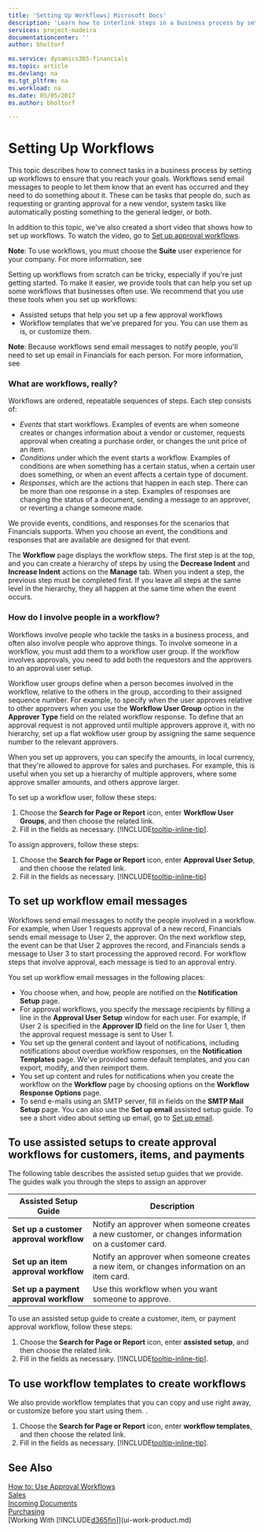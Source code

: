 ```yaml
---
title: 'Setting Up Workflows| Microsoft Docs'
description: 'Learn how to interlink steps in a business process by setting up workflows.'
services: project-madeira
documentationcenter: ''
author: bholtorf

ms.service: dynamics365-financials
ms.topic: article
ms.devlang: na
ms.tgt_pltfrm: na
ms.workload: na
ms.date: 05/05/2017
ms.author: bholtorf

---
```

# Setting Up Workflows
This topic describes how to connect tasks in a business process by setting up workflows to ensure that you reach your goals. Workflows send email messages to people to let them know that an event has occurred and they need to do something about it. These can be tasks that people do, such as requesting or granting approval for a new vendor, system tasks like automatically posting something to the general ledger, or both.  
  
In addition to this topic, we've also created a short video that shows how to set up workflows. To watch the video, go to [Set up approval workflows](https://go.microsoft.com/fwlink/?linkid=843246).  

**Note**: To use workflows, you must choose the **Suite** user experience for your company. For more information, see []()

Setting up workflows from scratch can be tricky, especially if you're just getting started. To make it easier, we provide tools that can help you set up some workflows that businesses often use. We recommend that you use these tools when you set up workflows: 

* Assisted setups that help you set up a few approval workflows
* Workflow templates that we've prepared for you. You can use them as is, or customize them.

**Note**: Because workflows send email messages to notify people, you'll need to set up email in Financials for each person. For more information, see []()

### What are workflows, really?
Workflows are ordered, repeatable sequences of steps. Each step consists of:

* _Events_ that start workflows. Examples of events are when someone creates or changes information about a vendor or customer, requests approval when creating a purchase order, or changes the unit price of an item.  
* _Conditions_ under which the event starts a workflow. Examples of conditions are when something has a certain status, when a certain user does something, or when an event affects a certain type of document.   
* _Responses_, which are the actions that happen in each step. There can be more than one response in a step. Examples of responses are changing the status of a document, sending a message to an approver, or reverting a change someone made.

We provide events, conditions, and responses for the scenarios that Financials supports. When you choose an event, the conditions and responses that are available are designed for that event.

The **Workflow** page displays the workflow steps. The first step is at the top, and you can create a hierarchy of steps by using the **Decrease Indent** and **Increase Indent** actions on the **Manage** tab. When you indent a step, the previous step must be completed first. If you leave all steps at the same level in the hierarchy, they all happen at the same time when the event occurs.

### How do I involve people in a workflow?
Workflows involve people who tackle the tasks in a business process, and often also involve people who approve things. To involve someone in a workflow, you must add them to a workflow user group. If the workflow involves approvals, you need to add both the requestors and the approvers to an approval user setup.  

Workflow user groups define when a person becomes involved in the workflow, relative to the others in the group, according to their assigned sequence number. For example, to specify when the user approves relative to other approvers when you use the **Workflow User Group** option in the **Approver Type** field on the related workflow response. To define that an approval request is not approved until multiple approvers approve it, with no hierarchy, set up a flat wokflow user group by assigning the same sequence number to the relevant approvers.

When you set up approvers, you can specify the amounts, in local currency, that they're allowed to approve for sales and purchases. For example, this is useful when you set up a hierarchy of multiple approvers, where some approve smaller amounts, and others approve larger.

To set up a workflow user, follow these steps:

1. Choose the **Search for Page or Report** icon, enter **Workflow User Groups**, and then choose the related link.  
2. Fill in the fields as necessary. [!INCLUDE[tooltip-inline-tip](includes/tooltip-inline-tip_md.md)].

To assign approvers, follow these steps:

1. Choose the **Search for Page or Report** icon, enter **Approval User Setup**, and then choose the related link.  
2. Fill in the fields as necessary. [!INCLUDE[tooltip-inline-tip](includes/tooltip-inline-tip_md.md)]

## To set up workflow email messages
Workflows send email messages to notify the people involved in a workflow. For example, when User 1 requests approval of a new record, Financials sends email message to User 2, the approver. On the next workflow step, the event can be that User 2 approves the record, and Financials sends a message to User 3 to start processing the approved record. For workflow steps that involve approval, each message is tied to an approval entry.  
  
You set up workflow email messages in the following places:  
  
* You choose when, and how, people are notified on the **Notification Setup** page.  
* For approval workflows, you specify the message recipients by filling a line in the **Approval User Setup** window for each user. For example, if User 2 is specified in the **Approver ID** field on the line for User 1, then the approval request message is sent to User 1.  
* You set up the general content and layout of notifications, including notifications about overdue workflow responses, on the **Notification Templates** page. We've provided some default templates, and you can export, modify, and then reimport them.  
* You set up content and rules for notifications when you create the workflow on the **Workflow** page by choosing options on the **Workflow Response Options** page.  
* To send e-mails using an SMTP server, fill in fields on the **SMTP Mail Setup** page. You can also use the **Set up email** assisted setup guide. To see a short video about setting up email, go to [Set up email](https://go.microsoft.com/fwlink/?linkid=843243). 

## To use assisted setups to create approval workflows for customers, items, and payments
The following table describes the assisted setup guides that we provide. The guides walk you through the steps to assign an approver    

| Assisted Setup Guide | Description |
|---|---|
|**Set up a customer approval workflow**| Notify an approver when someone creates a new customer, or changes information on a customer card. |
|**Set up an item approval workflow**| Notify an approver when someone creates a new item, or changes information on an item card. |
|**Set up a payment approval workflow**| Use this workflow when you want someone to approve. |

To use an assisted setup guide to create a customer, item, or payment approval workflow, follow these steps:  
  
1. Choose the **Search for Page or Report** icon, enter **assisted setup**, and then choose the related link.  
2. Fill in the fields as necessary. [!INCLUDE[tooltip-inline-tip](includes/tooltip-inline-tip_md.md)].

## To use workflow templates to create workflows
We also provide workflow templates that you can copy and use right away, or customize before you start using them. .

1. Choose the **Search for Page or Report** icon, enter **workflow templates**, and then choose the related link.  
2. Fill in the fields as necessary. [!INCLUDE[tooltip-inline-tip](includes/tooltip-inline-tip_md.md)].

## See Also
[How to: Use Approval Workflows](across-how-use-approval-workflows.md)  
[Sales](sales-manage-sales.md)    
[Incoming Documents](across-income-documents.md)  
[Purchasing](purchasing-manage-purchasing.md)  
[Working With [!INCLUDE[d365fin](includes/d365fin_md.md)]](ui-work-product.md)
